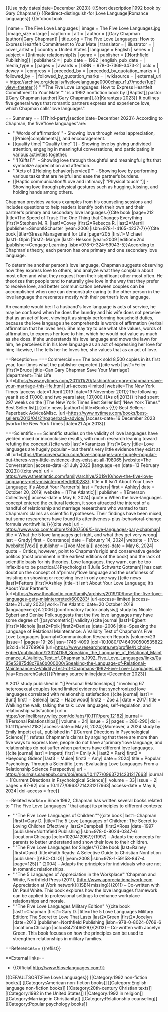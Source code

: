 {{Use mdy dates|date=December 2023}}
{{Short description|1992 book by Gary Chapman}}
{{Redirect-distinguish-for|Love Language|Romance languages}}
{{Infobox book
<!-- |italic title = (see above) -->
| name              = The Five Love Languages
| image             = The Five Love Languages.jpg
| image_size        = large
| caption           =
| alt               =
| author            = [[Gary Chapman (author)|Gary Chapman]]
| title_orig        = The Five Love Languages: How to Express Heartfelt Commitment to Your Mate
| translator        =
| illustrator       =
| cover_artist      =
| country           = United States
| language          = English
| series            =
| subject           = [[Intimate relationship]]s
| genre             =
| publisher         = [[Northfield Publishing]]
| publisher2        =
| pub_date          = 1992
| english_pub_date  =
| media_type        =
| pages             =
| awards            =
| ISBN              = 978-0-7369-3473-2
| oclc              =
| dewey             =
| congress          =
| preceded_by       =
| preceded_by_quotation_marks =
| followed_by       =
| followed_by_quotation_marks =
| wikisource        =
| external_url      = https://archive.org/details/fivelovelanguage0000chap_r1u7/mode/1up?view=theater
}}
'''''The Five Love Languages: How to Express Heartfelt Commitment to Your Mate''''' is a 1992 nonfiction book by [[Baptist]] pastor [[Gary Chapman (author)|Gary Chapman]].{{r|Karantzas 2023}} It outlines five general ways that romantic partners express and experience love, which Chapman calls"love languages".

== Summary ==
{{Third-party|section|date=December 2023}}
According to Chapman, the five"love languages"are:
*   '''Words of affirmation''' - Showing love through verbal appreciation, [[Praise|compliments]], and encouragement.
*   [[quality time|'''Quality time''']] - Showing love by giving undivided attention, engaging in meaningful conversations, and participating in various activities together.
*   '''[[Gifts]]''' - Showing love through thoughtful and meaningful gifts that symbolize appreciation and affection.
*   '''Acts of [[Helping behavior|service]]''' - Showing love by performing various tasks that are helpful and ease the partner’s burdens.
*   [[Haptic communication#Love and intimacy|'''Physical touch''']] - Showing love through physical gestures such as hugging, kissing, and holding hands among others.

Chapman provides various examples from his counseling sessions and includes questions to help readers identify both their own and their partner's primary and secondary love languages.<ref name="Covey p212">{{Cite book |page=212 |title=The Speed of Trust: The One Thing that Changes Everything |first1=Stephen M. R. |last1=Covey |first2=Rebecca R. |last2=Merrill |publisher=Simon&Schuster |year=2006 |isbn=978-1-4165-4237-7}}</ref><ref name="Olpin 2009">{{Cite book |title=Stress Management for Life |page=205 |first1=Michael |last1=Olpin |first2=Margie |last2=Hesson |year=2009 |edition=2nd |publisher=Cengage Learning |isbn=978-0-324-59943-5}}</ref>According to Chapman's theory, each person has one primary and one secondary love language.

To determine another person’s love language, Chapman suggests observing how they express love to others, and analyze what they complain about most often and what they request from their significant other most often. He theorizes that people tend to naturally give love in the way that they prefer to receive love, and better communication between couples can be accomplished when one can demonstrate caring to the other person in the love language the resonates mostly with their partner’s love language.

An example would be: if a husband's love language is acts of service, he may be confused when he does the laundry and his wife does not perceive that as an act of love, viewing it as simply performing household duties, because the love language she comprehends is words of affirmation (verbal affirmation that he loves her). She may try to use what she values, words of affirmation, to express her love to him, which he would not value as much as she does. If she understands his love language and mows the lawn for him, he perceives it in his love language as an act of expressing her love for him; likewise, if he tells her he loves her, she values that as an act of love.

==Reception==
===Commercial===
The book sold 8,500 copies in its first year, four times what the publisher expected.<ref name="Feiler 2011">{{cite web |last1=Feiler |first1=Bruce |title=Can Gary Chapman Save Your Marriage? |department=This Life |url=https://www.nytimes.com/2011/11/20/fashion/can-gary-chapman-save-your-marriage-this-life.html |url-access=limited |website=The New York Times |access-date=1 April 2019 |date=19 November 2011}}</ref>The following year it sold 17,000, and two years later, 137,000.<ref name="Feiler 2011"/>{{As of|2013}} it had spent 297 weeks on the [[The New York Times Best Seller list|''New York Times'' Best Seller list]].<ref name="Best Sellers">{{cite news |author1=<!--anonymous author(s)-->|title=Books {{!}} Best Sellers: Paperback Advice&Misc. |url=https://www.nytimes.com/books/best-sellers/2013/04/21/paperback-advice/ |access-date=16 December 2023 |work=The New York Times |date=21 Apr 2013}}</ref>

===Scientific===
Scientific studies on the validity of love languages have yielded mixed or inconclusive results, with much research leaning toward refuting the concept.<ref name="Karantzas 2023">{{cite web |last1=Karantzas |first1=Gery |title=Love languages are hugely popular – but there's very little evidence they exist at all |url=https://theconversation.com/love-languages-are-hugely-popular-but-theres-very-little-evidence-they-exist-at-all-198065 |website=The Conversation |access-date=21 July 2023 |language=en |date=13 February 2023}}</ref><ref>{{cite web| url = https://www.theatlantic.com/family/archive/2019/10/how-the-five-love-languages-gets-misinterpreted/600283/| title = It Isn't About Your Love Language; It's About Your Partner's| last = Fetters| first = Ashley| date = October 20, 2019| website = [[The Atlantic]]| publisher = [[Emerson Collective]]| access-date = May 6, 2024| quote = When the love-languages concept entered the cultural lexicon, it soon attracted the interest of a handful of relationship and marriage researchers who wanted to test Chapman’s claims as scientific hypotheses. Their findings have been mixed, but some researchers have found its attentiveness-plus-behavioral-change formula worthwhile.}}</ref><ref>{{cite web| url = https://www.vox.com/culture/24067506/5-love-languages-gary-chapman| title = What the 5 love languages get right, and what they get very wrong| last = Grady| first = Constance| date = February 14, 2024| website = [[Vox (website)|Vox]]| publisher = [[Vox Media]]| access-date = May 6, 2024| quote = Critics, however, point to Chapman’s rigid and conservative gender politics (most prominent in the earliest editions of the book) and the lack of scientific basis for his theories. Love languages, they warn, can be too inflexible to be practical.}}</ref>Psychologist [[Julie Schwartz Gottman]] has cast doubt on the concept of a"primary"love language and the usefulness of insisting on showing or receiving love in only one way.<ref name="Fetters 2019">{{cite news |last1=Fetters |first1=Ashley |title=It Isn’t About Your Love Language; It’s About Your Partner’s |url=https://www.theatlantic.com/family/archive/2019/10/how-the-five-love-languages-gets-misinterpreted/600283/ |url-access=limited |access-date=21 July 2023 |work=The Atlantic |date=20 October 2019 |language=en}}</ref>A 2006 [[confirmatory factor analysis]] study by Nicole Egbert and Denise Polk suggests that the five love languages may have some degree of [[psychometric]] validity.<ref name="Egbert 2006">{{cite journal |last1=Egbert |first1=Nichole |last2=Polk |first2=Denise |date=2006 |title=Speaking the Language of Relational Maintenance: A Validity Test of Chapman's Five Love Languages |journal=Communication Research Reports |volume=23 |issue=1 |pages=19–26 |issn=1746-4099 |doi=10.1080/17464090500535822 |s2cid=143769969 |url=https://www.researchgate.net/profile/Nichole-Egbert/publication/233241159_Speaking_the_Language_of_Relational_Maintenance_A_Validity_Test_of_Chapman's_1992_Five_Love_Languages/links/0a85e53875d8c79a6b000000/Speaking-the-Language-of-Relational-Maintenance-A-Validity-Test-of-Chapmans-1992-Five-Love-Languages.pdf |via=ResearchGate}}</ref>{{Primary source inline|date=December 2023}}

A 2017 study published in ''[[Personal Relationships]]'' involving 67 heterosexual couples found limited evidence that synchronized love languages correlated with relationship satisfaction.<ref>{{cite journal| last1 = Bunt| first1 = Selena| last2 = Hazelwood| first2 = Zoe J.| date = 2017| title = Walking the walk, talking the talk: Love languages, self-regulation, and relationship satisfaction| url = https://onlinelibrary.wiley.com/doi/abs/10.1111/pere.12182| journal = [[Personal Relationships]]| volume = 24| issue = 2| pages = 280-290| doi = 10.1111/pere.12182| access-date = May 6, 2024}}</ref>Moreover, a 2024 study by Emily Impett et al., published in ''[[Current Directions in Psychological Science]]'', refutes Chapman's claims by arguing that there are more than five ways to express love, people do not have a"primary"love language, and relationships do not suffer when partners have different love languages.<ref>{{cite journal| last1 = Impett| first1 = Emily A.| last2 = Park| first2 = Haeyoung Gideon| last3 = Muise| first3 = Amy| date = 2024| title = Popular Psychology Through a Scientific Lens: Evaluating Love Languages From a Relationship Science Perspective| url = https://journals.sagepub.com/doi/epub/10.1177/09637214231217663| journal = [[Current Directions in Psychological Science]]| volume = 33| issue = 2| pages = 87-92| doi = 10.1177/09637214231217663| access-date = May 6, 2024| doi-access = free}}</ref>

==Related works==
Since 1992, Chapman has written several books related to ''The Five Love Languages'' that adapt its principles to different contexts:

* ''"The Five Love Languages of Children''"<ref name="Chapman 1997">{{cite book |last1=Chapman |first1=Gary D. |title=The 5 Love Languages of Children: The Secret to Loving Children Effectively |last2=Campbell |first2=Ross |date=1997 |publisher=Northfield Publishing |isbn=978-0-8024-0347-6 |location=Chicago |oclc=1020412967}}</ref>(1997) – Adapts the concepts for parents to better understand and show their love to their children.
* ''"The Five Love Languages for Singles"<ref name="Rainey p125">{{Cite book |last=Rainey |first=David |title=Faith Reads: A Selective Guide to Christian Nonfiction |publisher=[[ABC-CLIO]] |year=2008 |isbn=978-1-59158-847-4 |page=125}}</ref>'' (2004) – Adapts the principles for individuals who are not in romantic relationships.
* ''"The 5 Languages of Appreciation in the Workplace"''<ref>Chapman and White, Northfield Press (2011), [http://www.appreciationatwork.com Appreciation at Work network]{{ISBN missing}}</ref>(2011) – Co-written with Dr. Paul White. This book explores how the love languages framework can be applied to professional settings to enhance workplace relationships and morale.
* ''"The Five Love Languages Military Edition"''<ref name="Chapman 2013">{{cite book |last1=Chapman |first1=Gary D. |title=The 5 Love Languages Military Edition: The Secret to Love That Lasts |last2=Green |first2=Jocelyn |date=2013 |publisher=Northfield Publishing |isbn=978-0-8024-0769-6 |location=Chicago |oclc=847246629}}</ref>(2013) – Co-written with Jocelyn Green. This book focuses on how the principles can be used to strengthen relationships in military families.

==References==
{{reflist}}

==External links==
* {{Official|http://www.5lovelanguages.com/}}

{{DEFAULTSORT:Five Love Languages}}
[[Category:1992 non-fiction books]]
[[Category:American non-fiction books]]
[[Category:English-language non-fiction books]]
[[Category:20th-century Christian texts]]
[[Category:1992 in the United States]]
[[Category:1992 in religion]]
[[Category:Marriage in Christianity]]
[[Category:Relationship counseling]]
[[Category:Popular psychology books]]